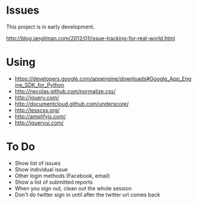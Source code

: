 # Issues

This project is in early development.

http://blog.iangilman.com/2012/01/issue-tracking-for-real-world.html

# Using

* https://developers.google.com/appengine/downloads#Google_App_Engine_SDK_for_Python
* http://necolas.github.com/normalize.css/
* http://jquery.com/
* http://documentcloud.github.com/underscore/
* http://lesscss.org/
* http://amplifyjs.com/
* http://jqueryui.com/

# To Do

* Show list of issues
* Show individual issue
* Other login methods (Facebook, email)
* Show a list of submitted reports
* When you sign out, clean out the whole session
* Don't do twitter sign in until after the twitter url comes back
